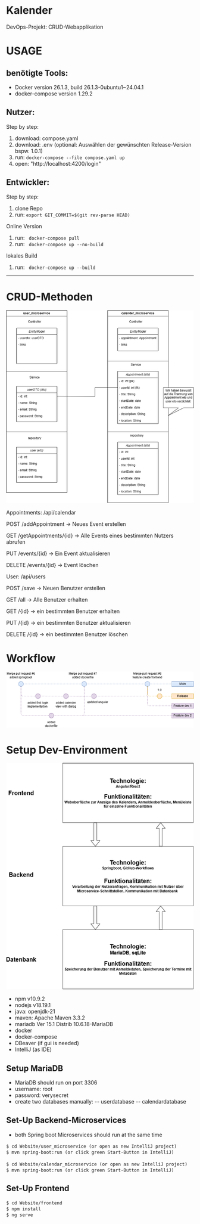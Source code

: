 # Kalender
DevOps-Projekt: CRUD-Webapplikation


# USAGE
## benötigte Tools:
- Docker version 26.1.3, build 26.1.3-0ubuntu1~24.04.1
- docker-compose version 1.29.2

## Nutzer:
Step by step:
1. download: compose.yaml 
1. download: .env (optional: Auswählen der gewünschten Release-Version bspw. 1.0.1)
1. run: ``` docker-compose --file compose.yaml up ```
1. open: "http://localhost:4200/login"


## Entwickler:
Step by step:
1. clone Repo
1. run: ``` export GIT_COMMIT=$(git rev-parse HEAD) ```

Online Version
1. run: ``` docker-compose pull```
1. run: ``` docker-compose up --no-build```

lokales Build
1. run: ``` docker-compose up --build```
---

# CRUD-Methoden
![Technologiestack](Docs/kalender.png)

Appointments: /api/calendar

POST /addAppointment → Neues Event erstellen

GET /getAppointments/{id} → Alle Events eines bestimmten Nutzers abrufen

PUT /events/{id} → Ein Event aktualisieren

DELETE /events/{id} → Event löschen

User: /api/users

POST /save → Neuen Benutzer erstellen

GET /all → Alle Benutzer erhalten

GET /{id} → ein bestimmten Benutzer erhalten

PUT /{id} → ein bestimmten Benutzer aktualisieren

DELETE /{id} → ein bestimmten Benutzer löschen

# Workflow
![Technologiestack](Docs/graph.drawio.png)

# Setup Dev-Environment
![Technologiestack](Docs/Technologiestack.png)
- npm v10.9.2
- nodejs v18.19.1
- java: openjdk-21
- maven: Apache Maven 3.3.2
- mariadb  Ver 15.1 Distrib 10.6.18-MariaDB
- docker
- docker-compose
- DBeaver (if gui is needed)
- IntelliJ (as IDE)

## Setup MariaDB
- MariaDB should run on port 3306
- username: root
- password: verysecret
- create two databases manually:
-- userdatabase
-- calendardatabase


## Set-Up Backend-Microservices
- both Spring boot Microservices should run at the same time
```
$ cd Website/user_microservice (or open as new IntelliJ project)
$ mvn spring-boot:run (or click green Start-Button in IntelliJ)

$ cd Website/calendar_microservice (or open as new IntelliJ project)
$ mvn spring-boot:run (or click green Start-Button in IntelliJ)
```

## Set-Up Frontend
```
$ cd Website/frontend
$ npm install
$ ng serve
```

